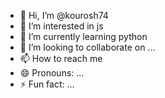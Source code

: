 - 👋 Hi, I’m @kourosh74
- 👀 I’m interested in js
- 🌱 I’m currently learning python 
- 💞️ I’m looking to collaborate on ...
- 📫 How to reach me 
- 😄 Pronouns: ...
- ⚡ Fun fact: ...

<!---
kourosh74/kourosh74 is a ✨ special ✨ repository because its `README.md` (this file) appears on your GitHub profile.
You can click the Preview link to take a look at your changes.
--->
